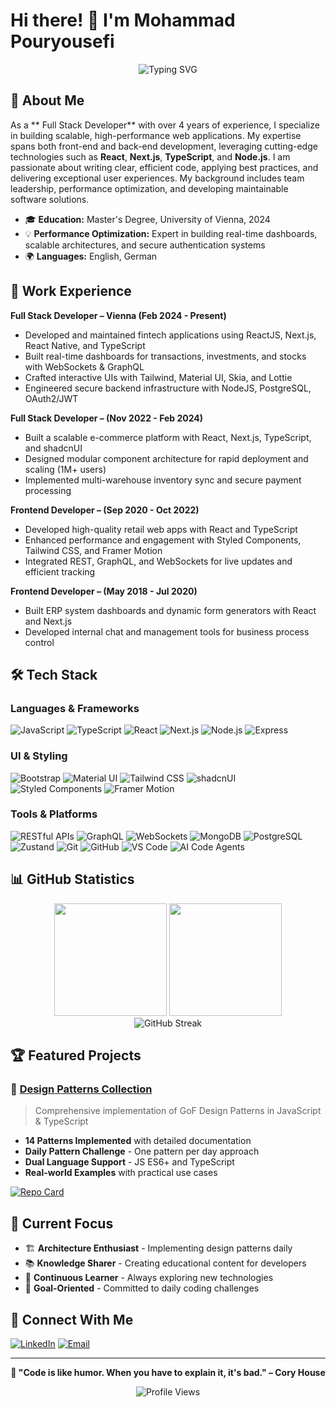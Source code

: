 # Hi there! 👋 I'm Mohammad Pouryousefi

<div align="center">
  <img src="https://readme-typing-svg.herokuapp.com?font=Fira+Code&pause=1000&color=00D4FF&center=true&vCenter=true&width=435&lines=Full+Stack+Developer;React+%7C+Next.js+%7C+TypeScript;Performance+Optimization+Enthusiast;" alt="Typing SVG" />
</div>

## 🚀 About Me

As a ** Full Stack Developer** with over 4 years of experience, I specialize in building scalable, high-performance web applications. My expertise spans both front-end and back-end development, leveraging cutting-edge technologies such as **React**, **Next.js**, **TypeScript**, and **Node.js**. I am passionate about writing clear, efficient code, applying best practices, and delivering exceptional user experiences. My background includes team leadership, performance optimization, and developing maintainable software solutions.

- 🎓 **Education:** Master's Degree, University of Vienna, 2024
- 💡 **Performance Optimization:** Expert in building real-time dashboards, scalable architectures, and secure authentication systems
- 🌍 **Languages:** English, German

## 💼 Work Experience

**Full Stack Developer – Vienna (Feb 2024 - Present)**

- Developed and maintained fintech applications using ReactJS, Next.js, React Native, and TypeScript
- Built real-time dashboards for transactions, investments, and stocks with WebSockets & GraphQL
- Crafted interactive UIs with Tailwind, Material UI, Skia, and Lottie
- Engineered secure backend infrastructure with NodeJS, PostgreSQL, OAuth2/JWT

**Full Stack Developer – (Nov 2022 - Feb 2024)**

- Built a scalable e-commerce platform with React, Next.js, TypeScript, and shadcnUI
- Designed modular component architecture for rapid deployment and scaling (1M+ users)
- Implemented multi-warehouse inventory sync and secure payment processing

**Frontend Developer – (Sep 2020 - Oct 2022)**

- Developed high-quality retail web apps with React and TypeScript
- Enhanced performance and engagement with Styled Components, Tailwind CSS, and Framer Motion
- Integrated REST, GraphQL, and WebSockets for live updates and efficient tracking

**Frontend Developer – (May 2018 - Jul 2020)**

- Built ERP system dashboards and dynamic form generators with React and Next.js
- Developed internal chat and management tools for business process control

## 🛠️ Tech Stack

### Languages & Frameworks

![JavaScript](https://img.shields.io/badge/JavaScript-F7DF1E?style=for-the-badge&logo=javascript&logoColor=black)
![TypeScript](https://img.shields.io/badge/TypeScript-007ACC?style=for-the-badge&logo=typescript&logoColor=white)
![React](https://img.shields.io/badge/React-20232A?style=for-the-badge&logo=react&logoColor=61DAFB)
![Next.js](https://img.shields.io/badge/Next.js-000000?style=for-the-badge&logo=next.js&logoColor=white)
![Node.js](https://img.shields.io/badge/Node.js-43853D?style=for-the-badge&logo=node.js&logoColor=white)
![Express](https://img.shields.io/badge/Express.js-404D59?style=for-the-badge)

### UI & Styling

![Bootstrap](https://img.shields.io/badge/Bootstrap-563D7C?style=for-the-badge&logo=bootstrap&logoColor=white)
![Material UI](https://img.shields.io/badge/Material--UI-0081CB?style=for-the-badge&logo=mui&logoColor=white)
![Tailwind CSS](https://img.shields.io/badge/Tailwind_CSS-38B2AC?style=for-the-badge&logo=tailwind-css&logoColor=white)
![shadcnUI](https://img.shields.io/badge/shadcnUI-111827?style=for-the-badge&logo=shadcnui&logoColor=white)
![Styled Components](https://img.shields.io/badge/Styled--Components-DB7093?style=for-the-badge&logo=styled-components&logoColor=white)
![Framer Motion](https://img.shields.io/badge/Framer_Motion-0055FF?style=for-the-badge&logo=framer&logoColor=white)

### Tools & Platforms

![RESTful APIs](https://img.shields.io/badge/REST-02569B?style=for-the-badge&logo=rest&logoColor=white)
![GraphQL](https://img.shields.io/badge/GraphQL-E10098?style=for-the-badge&logo=graphql&logoColor=white)
![WebSockets](https://img.shields.io/badge/WebSockets-010101?style=for-the-badge&logo=websocket&logoColor=white)
![MongoDB](https://img.shields.io/badge/MongoDB-47A248?style=for-the-badge&logo=mongodb&logoColor=white)
![PostgreSQL](https://img.shields.io/badge/PostgreSQL-336791?style=for-the-badge&logo=postgresql&logoColor=white)
![Zustand](https://img.shields.io/badge/Zustand-000?style=for-the-badge&logo=zustand&logoColor=white)
![Git](https://img.shields.io/badge/Git-F05032?style=for-the-badge&logo=git&logoColor=white)
![GitHub](https://img.shields.io/badge/GitHub-181717?style=for-the-badge&logo=github&logoColor=white)
![VS Code](https://img.shields.io/badge/VS_Code-007ACC?style=for-the-badge&logo=visual-studio-code&logoColor=white)
![AI Code Agents](https://img.shields.io/badge/AI%20Code%20Agents-Cursor%20%7C%20Copilot-00D4FF?style=for-the-badge)

## 📊 GitHub Statistics

<div align="center">
  <img height="180em" src="https://github-readme-stats.vercel.app/api?username=mohmmadpouryousefi&show_icons=true&theme=tokyonight&include_all_commits=true&count_private=true"/>
  <img height="180em" src="https://github-readme-stats.vercel.app/api/top-langs/?username=mohmmadpouryousefi&layout=compact&langs_count=8&theme=tokyonight"/>
</div>

<div align="center">
  <img src="https://github-readme-streak-stats.herokuapp.com/?user=mohmmadpouryousefi&theme=tokyonight" alt="GitHub Streak"/>
</div>

## 🏆 Featured Projects

### 🎯 [Design Patterns Collection](https://github.com/mohmmadpouryousefi/design-patterns)

> Comprehensive implementation of GoF Design Patterns in JavaScript & TypeScript

- **14 Patterns Implemented** with detailed documentation
- **Daily Pattern Challenge** - One pattern per day approach
- **Dual Language Support** - JS ES6+ and TypeScript
- **Real-world Examples** with practical use cases

[![Repo Card](https://github-readme-stats.vercel.app/api/pin/?username=mohmmadpouryousefi&repo=design-patterns&theme=tokyonight)](https://github.com/mohmmadpouryousefi/design-patterns)

## 🌟 Current Focus

- 🏗️ **Architecture Enthusiast** - Implementing design patterns daily
- 📚 **Knowledge Sharer** - Creating educational content for developers
- 🔄 **Continuous Learner** - Always exploring new technologies
- 🎯 **Goal-Oriented** - Committed to daily coding challenges

## 🔗 Connect With Me

[![LinkedIn](https://img.shields.io/badge/LinkedIn-0077B5?style=for-the-badge&logo=linkedin&logoColor=white)](https://linkedin.com/in/mohammad-pouryousefi-18382b354/) [![Email](https://img.shields.io/badge/Email-D14836?style=for-the-badge&logo=gmail&logoColor=white)](mailto:mohmmadpouryousefi@gmail.com)

---

<div align="center">
  
**💫 "Code is like humor. When you have to explain it, it's bad." – Cory House**

![Profile Views](https://komarev.com/ghpvc/?username=mohmmadpouryousefi&color=blueviolet&style=for-the-badge)

</div>
